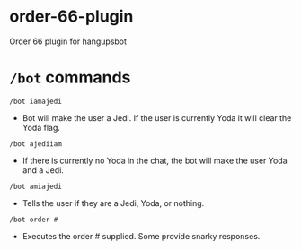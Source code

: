# order-66-plugin
Order 66 plugin for hangupsbot

# `/bot` commands

`/bot iamajedi`
* Bot will make the user a Jedi.  If the user is currently Yoda it will clear the Yoda flag.

`/bot ajediiam`
* If there is currently no Yoda in the chat, the bot will make the user Yoda and a Jedi.

`/bot amiajedi`
* Tells the user if they are a Jedi, Yoda, or nothing.

`/bot order #`
* Executes the order # supplied.  Some provide snarky responses.
